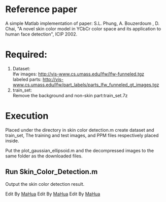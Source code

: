 </p>
<h1>Reference paper</h1>
<p>A simple Matlab implementation of paper: S.L. Phung, A. Bouzerdoum
, D. Chai, "A novel skin color model in YCbCr color space and its application to human face detection", ICIP 2002.

</p>
<h1>Required:</h1>
<ol>
<li>Dataset: <br>
lfw images: <a href="http://vis-www.cs.umass.edu/lfw/lfw-funneled.tgz">http://vis-www.cs.umass.edu/lfw/lfw-funneled.tgz</a> <br>
labeled parts: <a href="http://vis-www.cs.umass.edu/lfw/part_labels/parts_lfw_funneled_gt_images.tgz">http://vis-www.cs.umass.edu/lfw/part_labels/parts_lfw_funneled_gt_images.tgz</a></li>
<li>train_set: <br>
Remove the background and non-skin part:train_set.7z</li>
</ol>
<h1>Execution</h1>
<p>Placed under the directory in skin color detection.m create dataset and train_set, The training and test images, and PPM files respectively placed inside. <br>

</p>
<p>Put the plot_gaussian_ellipsoid.m and the decompressed images to the same folder as the downloaded files.

</p>
<h2>Run Skin_Color_Detection.m</h2>
<p>Output the skin color detection result.

</p>
<p>Edit By <a href="http://mahua.jser.me">MaHua</a>
Edit By <a href="http://mahua.jser.me">MaHua</a>
Edit By <a href="http://mahua.jser.me">MaHua</a></p>
</body></html>

